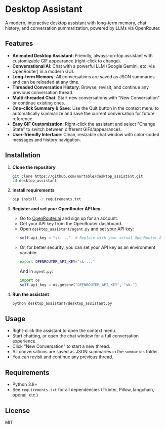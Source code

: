 # Desktop Assistant

A modern, interactive desktop assistant with long-term memory, chat history, and conversation summarization, powered by LLMs via OpenRouter.

## Features
- **Animated Desktop Assistant**: Friendly, always-on-top assistant with customizable GIF appearance (right-click to change).
- **Conversational AI**: Chat with a powerful LLM (Google Gemini, etc. via OpenRouter) in a modern GUI.
- **Long-term Memory**: All conversations are saved as JSON summaries and can be reloaded at any time.
- **Threaded Conversation History**: Browse, revisit, and continue any previous conversation thread.
- **Multi-threaded Chat**: Start new conversations with "New Conversation" or continue existing ones.
- **One-click Summary & Save**: Use the Quit button in the context menu to automatically summarize and save the current conversation for future reference.
- **Easy GIF Customization**: Right-click the assistant and select "Change State" to switch between different GIFs/appearances.
- **User-friendly Interface**: Clean, resizable chat window with color-coded messages and history navigation.

## Installation

1. **Clone the repository**
   ```bash
   git clone https://github.com/nortable/desktop_assistant.git
   cd desktop_assistant
   ```

2. **Install requirements**
   ```bash
   pip install -r requirements.txt
   ```

3. **Register and set your OpenRouter API key**
   - Go to [OpenRouter.ai](https://openrouter.ai/) and sign up for an account.
   - Get your API key from the OpenRouter dashboard.
   - Open `desktop_assistant/agent.py` and set your API key:
     ```python
     self.api_key = "sk-..."  # Replace with your actual OpenRouter API key
     ```
   - Or, for better security, you can set your API key as an environment variable:
     ```bash
     export OPENROUTER_API_KEY="sk-..."
     ```
     And in `agent.py`:
     ```python
     import os
     self.api_key = os.getenv("OPENROUTER_API_KEY", "sk-")
     ```

4. **Run the assistant**
   ```bash
   python desktop_assistant/desktop_assistant.py
   ```

## Usage
- Right-click the assistant to open the context menu.
- Start chatting, or open the chat window for a full conversation experience.
- Click "New Conversation" to start a new thread.
- All conversations are saved as JSON summaries in the `summaries` folder.
- You can revisit and continue any previous thread.

## Requirements
- Python 3.8+
- See `requirements.txt` for all dependencies (Tkinter, Pillow, langchain, openai, etc.)

## License
MIT 

